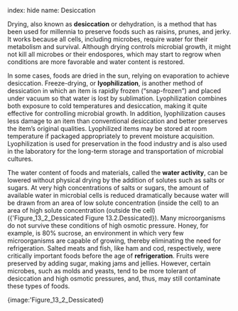 index: hide
name: Desiccation

Drying, also known as  **desiccation** or dehydration, is a method that has been used for millennia to preserve foods such as raisins, prunes, and jerky. It works because all cells, including microbes, require water for their metabolism and survival. Although drying controls microbial growth, it might not kill all microbes or their endospores, which may start to regrow when conditions are more favorable and water content is restored.

In some cases, foods are dried in the sun, relying on evaporation to achieve desiccation. Freeze-drying, or  **lyophilization**, is another method of dessication in which an item is rapidly frozen (“snap-frozen”) and placed under vacuum so that water is lost by sublimation. Lyophilization combines both exposure to cold temperatures and desiccation, making it quite effective for controlling microbial growth. In addition, lyophilization causes less damage to an item than conventional desiccation and better preserves the item’s original qualities. Lyophilized items may be stored at room temperature if packaged appropriately to prevent moisture acquisition. Lyophilization is used for preservation in the food industry and is also used in the laboratory for the long-term storage and transportation of microbial cultures.

The water content of foods and materials, called the  **water activity**, can be lowered without physical drying by the addition of solutes such as salts or sugars. At very high concentrations of salts or sugars, the amount of available water in microbial cells is reduced dramatically because water will be drawn from an area of low solute concentration (inside the cell) to an area of high solute concentration (outside the cell) ({'Figure_13_2_Dessicated Figure 13.2.Dessicated}). Many microorganisms do not survive these conditions of high osmotic pressure. Honey, for example, is 80% sucrose, an environment in which very few microorganisms are capable of growing, thereby eliminating the need for refrigeration. Salted meats and fish, like ham and cod, respectively, were critically important foods before the age of  **refrigeration**. Fruits were preserved by adding sugar, making jams and jellies. However, certain microbes, such as molds and yeasts, tend to be more tolerant of desiccation and high osmotic pressures, and, thus, may still contaminate these types of foods.


{image:'Figure_13_2_Dessicated}
        
